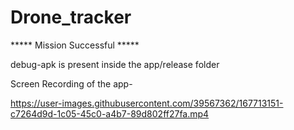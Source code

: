 # Drone_tracker

***** Mission Successful *****

debug-apk is present inside the app/release folder

Screen Recording of the app- 



https://user-images.githubusercontent.com/39567362/167713151-c7264d9d-1c05-45c0-a4b7-89d802ff27fa.mp4

